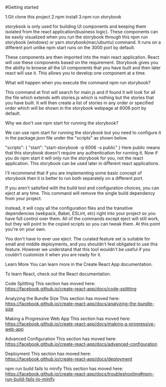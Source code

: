 #Getting started

1.Git clone this project
2.npm install
3.npm run storybook



storybook is only used for building UI components and keeping them isolated from the react application(business logic). These components can be easily visualized when you run the storybook through this npm run storybook (windows) or yarn storybook(mac/ubuntu) command. It runs on a different port unlike npm start runs on the 3000 port by default.

These components are then imported into the main react application. React will use these components based on the requirement. Storybook gives you the ability to browse all the UI components that you have built and then later react will use it. This allows you to develop one component at a time.

What will happen when you execute the command npm run storybook?

This command at first will search for main.js and if found it will look for all the file which extends with stories.js which is nothing but the stories that you have built. It will then create a list of stories in any order or specified order which will be shown in the storybook webpage at 6006 port by default.

Why we don't use npm start for running the storybook?

We can use npm start for running the storybook but you need to configure it in the package.json file under the "scripts" as shown below.

"scripts": { "start": "start-storybook -p 6006 -s public" } Here public means that this storybook doesn't require any authentication for running it. Now if you do npm start it will only run the storybook for you, not the react application. This storybook can be used later in different react applications.

I'll recommend that if you are implementing some basic concept of storybook then it is better to run both separately on a different port.

If you aren't satisfied with the build tool and configuration choices, you can eject at any time. This command will remove the single build dependency from your project.

Instead, it will copy all the configuration files and the transitive dependencies (webpack, Babel, ESLint, etc) right into your project so you have full control over them. All of the commands except eject will still work, but they will point to the copied scripts so you can tweak them. At this point you're on your own.

You don't have to ever use eject. The curated feature set is suitable for small and middle deployments, and you shouldn't feel obligated to use this feature. However we understand that this tool wouldn't be useful if you couldn't customize it when you are ready for it.

Learn More
You can learn more in the Create React App documentation.

To learn React, check out the React documentation.

Code Splitting
This section has moved here: https://facebook.github.io/create-react-app/docs/code-splitting

Analyzing the Bundle Size
This section has moved here: https://facebook.github.io/create-react-app/docs/analyzing-the-bundle-size

Making a Progressive Web App
This section has moved here: https://facebook.github.io/create-react-app/docs/making-a-progressive-web-app

Advanced Configuration
This section has moved here: https://facebook.github.io/create-react-app/docs/advanced-configuration

Deployment
This section has moved here: https://facebook.github.io/create-react-app/docs/deployment

npm run build fails to minify
This section has moved here: https://facebook.github.io/create-react-app/docs/troubleshooting#npm-run-build-fails-to-minify
